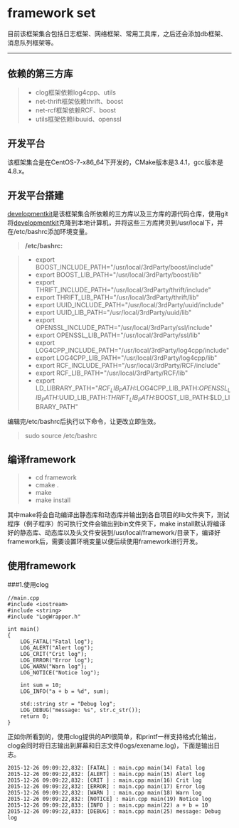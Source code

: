 framework set
===================


目前该框架集合包括日志框架、网络框架、常用工具库，之后还会添加db框架、消息队列框架等。

----------


依赖的第三方库
-------------

> - clog框架依赖log4cpp、utils
> - net-thrift框架依赖thrift、boost
> - net-rcf框架依赖RCF、boost
> - utils框架依赖libuuid、openssl

开发平台
-------------

该框架集合是在CentOS-7-x86_64下开发的，CMake版本是3.4.1，gcc版本是4.8.x。


开发平台搭建
-------------

[developmentkit](https://github.com/chxuan/developmentkit)是该框架集合所依赖的三方库以及三方库的源代码仓库，使用git将[developmentkit](https://github.com/chxuan/developmentkit)克隆到本地计算机，并将这些三方库拷贝到/usr/local下，并在/etc/bashrc添加环境变量。

> **/etc/bashrc:**

> - export BOOST_INCLUDE_PATH="/usr/local/3rdParty/boost/include"
> - export BOOST_LIB_PATH="/usr/local/3rdParty/boost/lib"
> - export THRIFT_INCLUDE_PATH="/usr/local/3rdParty/thrift/include"
> - export THRIFT_LIB_PATH="/usr/local/3rdParty/thrift/lib"
> - export UUID_INCLUDE_PATH="/usr/local/3rdParty/uuid/include"
> - export UUID_LIB_PATH="/usr/local/3rdParty/uuid/lib"
> - export OPENSSL_INCLUDE_PATH="/usr/local/3rdParty/ssl/include"
> - export OPENSSL_LIB_PATH="/usr/local/3rdParty/ssl/lib"
> - export LOG4CPP_INCLUDE_PATH="/usr/local/3rdParty/log4cpp/include"
> - export LOG4CPP_LIB_PATH="/usr/local/3rdParty/log4cpp/lib"
> - export RCF_INCLUDE_PATH="/usr/local/3rdParty/RCF/include"
> - export RCF_LIB_PATH="/usr/local/3rdParty/RCF/lib"
> - export LD_LIBRARY_PATH="$RCF_LIB_PATH:$LOG4CPP_LIB_PATH:$OPENSSL_LIB_PATH:$UUID_LIB_PATH:$THRIFT_LIB_PATH:$BOOST_LIB_PATH:$LD_LIBRARY_PATH"

编辑完/etc/bashrc后执行以下命令，让更改立即生效。
> sudo source /etc/bashrc


编译framework
-------------

> - cd framework
> - cmake .
> - make
> - make install

其中make将会自动编译出静态库和动态库并输出到各自项目的lib文件夹下，测试程序（例子程序）的可执行文件会输出到bin文件夹下，make install默认将编译好的静态库、动态库以及头文件安装到/usr/local/framework/目录下，编译好framework后，需要设置环境变量以便后续使用framework进行开发。


使用framework
-------------

###1.使用clog
```
//main.cpp
#include <iostream>
#include <string>
#include "LogWrapper.h"

int main()
{
    LOG_FATAL("Fatal log");
    LOG_ALERT("Alert log");
    LOG_CRIT("Crit log");
    LOG_ERROR("Error log");
    LOG_WARN("Warn log");
    LOG_NOTICE("Notice log");

    int sum = 10;
    LOG_INFO("a + b = %d", sum);

    std::string str = "Debug log";
    LOG_DEBUG("message: %s", str.c_str());
    return 0;
}
```
正如你所看到的，使用clog提供的API很简单，和printf一样支持格式化输出，clog会同时将日志输出到屏幕和日志文件(logs/exename.log)，下面是输出日志。
```
2015-12-26 09:09:22,832: [FATAL] : main.cpp main(14) Fatal log
2015-12-26 09:09:22,832: [ALERT] : main.cpp main(15) Alert log
2015-12-26 09:09:22,832: [CRIT ] : main.cpp main(16) Crit log
2015-12-26 09:09:22,832: [ERROR] : main.cpp main(17) Error log
2015-12-26 09:09:22,832: [WARN ] : main.cpp main(18) Warn log
2015-12-26 09:09:22,832: [NOTICE] : main.cpp main(19) Notice log
2015-12-26 09:09:22,833: [INFO ] : main.cpp main(22) a + b = 10
2015-12-26 09:09:22,833: [DEBUG] : main.cpp main(25) message: Debug log
```



